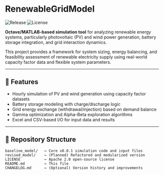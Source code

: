 # RenewableGridModel

![Release](https://img.shields.io/github/v/tag/Alzadi/RenewableGridModel?label=release&sort=semver&cacheSeconds=60)
![License](https://img.shields.io/github/license/Alzadi/RenewableGridModel?cacheSeconds=60)

**Octave/MATLAB-based simulation tool** for analyzing renewable energy systems, particularly photovoltaic (PV) and wind power generation, battery storage integration, and grid interaction dynamics.

This project provides a framework for system sizing, energy balancing, and feasibility assessment of renewable electricity supply using real-world capacity factor data and flexible system parameters.

---

## 🔧 Features

- Hourly simulation of PV and wind generation using capacity factor datasets
- Battery storage modeling with charge/discharge logic
- Grid energy exchange (withdrawal/injection) based on demand balance
- Gamma optimization and Alpha–Beta exploration algorithms
- Excel and CSV-based I/O for input data and results

---

## 📁 Repository Structure

```plaintext
baseline_model/   ← Core v0.0.1 simulation code and input files
revised_model/    ← (Planned) Refactored and modularized version
LICENSE           ← Apache 2.0 open-source license
README.md         ← This file
CHANGELOG.md      ← (Optional) Version history and improvements
